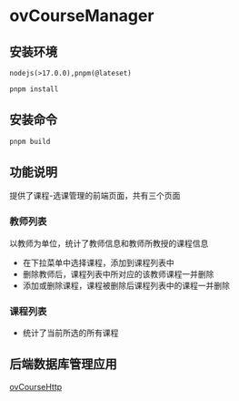 # ovCourseManager

## 安装环境

```
nodejs(>17.0.0),pnpm(@lateset)
```

```sh
pnpm install
```
## 安装命令

```sh
pnpm build
```

## 功能说明

提供了课程-选课管理的前端页面，共有三个页面

### 教师列表

以教师为单位，统计了教师信息和教师所教授的课程信息
- 在下拉菜单中选择课程，添加到课程列表中
- 删除教师后，课程列表中所对应的该教师课程一并删除
- 添加或删除课程，课程被删除后课程列表中的课程一并删除

### 课程列表

- 统计了当前所选的所有课程

## 后端数据库管理应用

[ovCourseHttp](https://github.com/Oveln/OvCourseHttpServer)